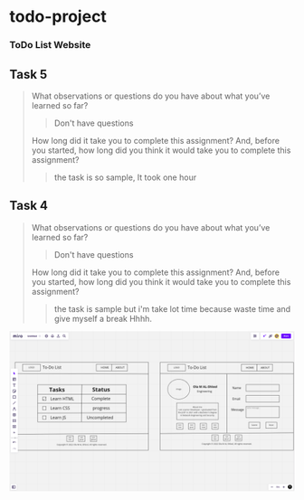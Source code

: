 # todo-project

### ToDo List Website

## Task 5
> What observations or questions do you have about what you’ve learned so far?
>> Don't have questions
>
> How long did it take you to complete this assignment? And, before you started, how long did you think it would take you to complete this assignment?
>> the task is so sample, It took one hour


## Task 4
> What observations or questions do you have about what you’ve learned so far?
>> Don't have questions
>
> How long did it take you to complete this assignment? And, before you started, how long did you think it would take you to complete this assignment?
>> the task is sample but i'm take lot time because waste time and give myself a break Hhhh.

![ToDoList](assets/Screenshot.png)
